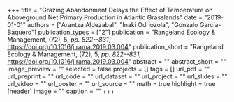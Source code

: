 +++
title = "Grazing Abandonment Delays the Effect of Temperature on Aboveground Net Primary Production in Atlantic Grasslands"
date = "2019-01-01"
authors = ["Arantza Aldezabal", "Inaki Odriozola", "Gonzalo García-Baquero"]
publication_types = ["2"]
publication = "Rangeland Ecology & Management, (72), 5, _pp. 822--831_, https://doi.org/10.1016/j.rama.2019.03.004"
publication_short = "Rangeland Ecology & Management, (72), 5, _pp. 822--831_, https://doi.org/10.1016/j.rama.2019.03.004"
abstract = ""
abstract_short = ""
image_preview = ""
selected = false
projects = []
tags = []
url_pdf = ""
url_preprint = ""
url_code = ""
url_dataset = ""
url_project = ""
url_slides = ""
url_video = ""
url_poster = ""
url_source = ""
math = true
highlight = true
[header]
image = ""
caption = ""
+++
